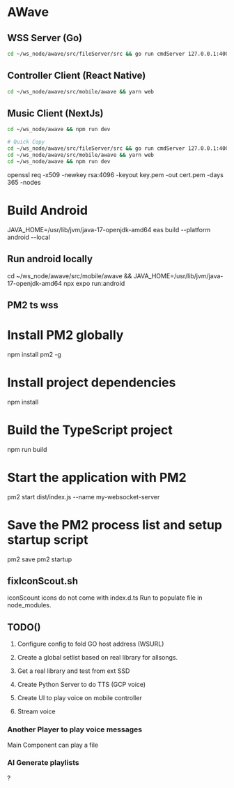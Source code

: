 # AWave
## WSS Server (Go)

```bash
cd ~/ws_node/awave/src/fileServer/src && go run cmdServer 127.0.0.1:4000
```

## Controller Client (React Native)

```bash
cd ~/ws_node/awave/src/mobile/awave && yarn web
```

## Music Client (NextJs)

```bash
cd ~/ws_node/awave && npm run dev
```

```bash
# Quick Copy
cd ~/ws_node/awave/src/fileServer/src && go run cmdServer 127.0.0.1:4000
cd ~/ws_node/awave/src/mobile/awave && yarn web
cd ~/ws_node/awave && npm run dev
```

openssl req -x509 -newkey rsa:4096 -keyout key.pem -out cert.pem -days 365 -nodes

# Build Android
JAVA_HOME=/usr/lib/jvm/java-17-openjdk-amd64  eas build --platform android --local

## Run android locally
cd ~/ws_node/awave/src/mobile/awave && JAVA_HOME=/usr/lib/jvm/java-17-openjdk-amd64  npx expo run:android

## PM2 ts wss
# Install PM2 globally
npm install pm2 -g

# Install project dependencies
npm install

# Build the TypeScript project
npm run build

# Start the application with PM2
pm2 start dist/index.js --name my-websocket-server

# Save the PM2 process list and setup startup script
pm2 save
pm2 startup

## fixIconScout.sh
iconScount icons do not come with index.d.ts
Run to populate file in node_modules.

## TODO()
1. Configure config to fold GO host address (WSURL)
2. Create a global setlist based on real library for allsongs.
3. Get a real library and test from ext SSD
4. Create Python Server to do TTS (GCP voice)
5. Create UI to play voice on mobile controller

6. Stream voice

### Another Player to play voice messages
Main Component can play a file

### AI Generate playlists
?

